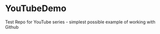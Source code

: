 

YouTubeDemo
===========

Test Repo for YouTube series - simplest possible example of working with Github


